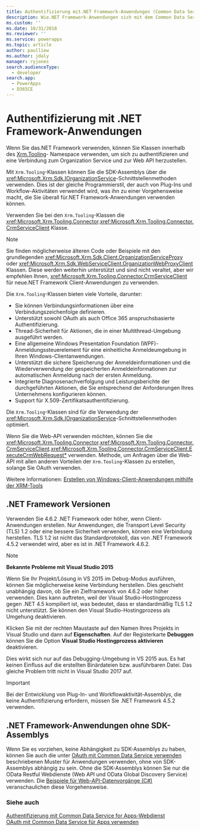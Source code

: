 ```yaml
---
title: Authentifizierung mit.NET Framework-Anwendungen (Common Data Service for Apps) | Microsoft Docs
description: Wie.NET Framework-Anwendungen sich mit dem Common Data Service for Apps authentifizieren können.
ms.custom: ''
ms.date: 10/31/2018
ms.reviewer: ''
ms.service: powerapps
ms.topic: article
author: paulliew
ms.author: jdaly
manager: ryjones
search.audienceType:
  - developer
search.app:
  - PowerApps
  - D365CE
---
```


# <a name="authentication-with-net-framework-applications"></a>Authentifizierung mit .NET Framework-Anwendungen

Wenn Sie das.NET Framework verwenden, können Sie Klassen innerhalb des [Xrm.Tooling](/dotnet/api/?view=dynamics-xrmtooling-ce-9)- Namespace verwenden, um sich zu authentifizieren und eine Verbindung zum Organization Service und zur Web API herzustellen.

Mit `Xrm.Tooling`-Klassen können Sie die SDK-Assemblys über die <xref:Microsoft.Xrm.Sdk.IOrganizationService>-Schnittstellenmethoden verwenden. Dies ist der gleiche Programmierstil, der auch von Plug-Ins und Workflow-Aktivitäten verwendet wird, was ihn zu einer Vorgehensweise macht, die Sie überall für.NET Framework-Anwendungen verwenden können.

Verwenden Sie bei den `Xrm.Tooling`-Klassen die <xref:Microsoft.Xrm.Tooling.Connector>.<xref:Microsoft.Xrm.Tooling.Connector.CrmServiceClient> Klasse.

> [!NOTE]
> Sie finden möglicherweise älteren Code oder Beispiele mit den grundlegenden <xref:Microsoft.Xrm.Sdk.Client.OrganizationServiceProxy> oder <xref:Microsoft.Xrm.Sdk.WebServiceClient.OrganizationWebProxyClient> Klassen. Diese werden weiterhin unterstützt und sind nicht veraltet, aber wir empfehlen Ihnen, <xref:Microsoft.Xrm.Tooling.Connector.CrmServiceClient> für neue.NET Framework Client-Anwendungen zu verwenden.

Die `Xrm.Tooling`-Klassen bieten viele Vorteile, darunter:
- Sie können Verbindungsinformationen über eine Verbindungszeichenfolge definieren.
- Unterstützt sowohl OAuth als auch Office 365 anspruchsbasierte Authentifizierung.
- Thread-Sicherheit für Aktionen, die in einer Multithread-Umgebung ausgeführt werden. 
- Eine allgemeine Windows Presentation Foundation (WPF)-Anmeldungssteuerelement für eine einheitliche Anmeldeumgebung in Ihren Windows-Clientanwendungen.
- Unterstützt die sichere Speicherung der Anmeldeinformationen und die Wiederverwendung der gespeicherten Anmeldeinformationen zur automatischen Anmeldung nach der ersten Anmeldung.
- Integrierte Diagnosenachverfolgung und Leistungsberichte der durchgeführten Aktionen, die Sie entsprechend der Anforderungen Ihres Unternehmens konfigurieren können.
- Support für X.509-Zertifikatsauthentifizierung.

Die `Xrm.Tooling`-Klassen sind für die Verwendung der <xref:Microsoft.Xrm.Sdk.IOrganizationService>-Schnittstellenmethoden optimiert. 

Wenn Sie die Web-API verwenden möchten, können Sie die <xref:Microsoft.Xrm.Tooling.Connector>.<xref:Microsoft.Xrm.Tooling.Connector.CrmServiceClient>.<xref:Microsoft.Xrm.Tooling.Connector.CrmServiceClient.ExecuteCrmWebRequest*> verwenden. Methode, um Anfragen über die Web-API mit allen anderen Vorteilen der `Xrm.Tooling`-Klassen zu erstellen, solange Sie OAuth verwenden.

Weitere Informationen: [Erstellen von Windows-Client-Anwendungen mithilfe der XRM-Tools](xrm-tooling/build-windows-client-applications-xrm-tools.md)


## <a name="net-framework-versions"></a>.NET Framework Versionen

Verwenden Sie 4.6.2 .NET Framework oder höher, wenn Client-Anwendungen erstellen. Nur Anwendungen, die Transport Level Security (TLS) 1.2 oder eine bessere Sicherheit verwenden, können eine Verbindung herstellen. TLS 1.2 ist nicht das Standardprotokoll, das von .NET Framework 4.5.2 verwendet wird, aber es ist in .NET Framework 4.6.2.

> [!NOTE]
> **Bekannte Probleme mit Visual Studio 2015**
> 
> Wenn Sie Ihr Projekt/Lösung in VS 2015 im Debug-Modus ausführen, können Sie möglicherweise keine Verbindung herstellen. Dies geschieht unabhängig davon, ob Sie ein Zielframework von 4.6.2 oder höher verwenden. Dies kann auftreten, weil der Visual Studio-Hostingprozess gegen .NET 4.5 kompiliert ist, was bedeutet, dass er standardmäßig TLS 1.2 nicht unterstützt. Sie können den Visual Studio-Hostingprozess als Umgehung deaktivieren. 
>
> Klicken Sie mit der rechten Maustaste auf den Namen Ihres Projekts in Visual Studio und dann auf **Eigenschaften**. Auf der Registerkarte **Debuggen** können Sie die Option **Visual Studio Hostingprozess aktivieren** deaktivieren. 
>
> Dies wirkt sich nur auf das Debugging-Umgebung in VS 2015 aus. Es hat keinen Einfluss auf die erstellten Binärdateien bzw. ausführbaren Datei. Das gleiche Problem tritt nicht in Visual Studio 2017 auf.

> [!IMPORTANT]
> Bei der Entwicklung von Plug-In- und Workflowaktivität-Assemblys, die keine Authentifizierung erfordern, müssen Sie .NET Framework 4.5.2 verwenden.

## <a name="net-framework-applications-without-sdk-assemblies"></a>.NET Framework-Anwendungen ohne SDK-Assemblys

Wenn Sie es vorziehen, keine Abhängigkeit zu SDK-Assemblys zu haben, können Sie auch die unter [OAuth mit Common Data Service verwenden](authenticate-oauth.md) beschriebenen Muster für Anwendungen verwenden, ohne von SDK-Assemblys abhängig zu sein. Ohne die SDK-Assemblys können Sie nur die OData Restful Webdienste (Web API und OData Global Discovery Service) verwenden. Die [Beispiele für Web-API-Datenvorgänge (C#)](webapi/web-api-samples-csharp.md) veranschaulichen diese Vorgehensweise.

### <a name="see-also"></a>Siehe auch

[Authentifizierung mit Common Data Service for Apps-Webdienst](authentication.md)<br />
[OAuth mit Common Data Service für Apps verwenden](authenticate-oauth.md)


